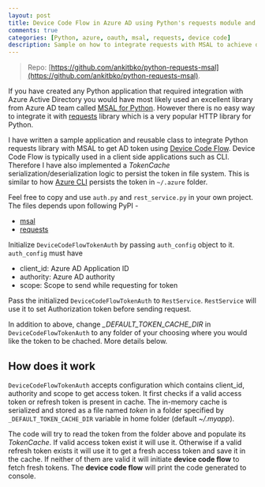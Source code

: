 ```yaml
---
layout: post
title: Device Code Flow in Azure AD using Python's requests module and MSAL
comments: true
categories: [Python, azure, oauth, msal, requests, device code]
description: Sample on how to integrate requests with MSAL to achieve device code flow
---
```


> Repo: [https://github.com/ankitbko/python-requests-msal](https://github.com/ankitbko/python-requests-msal).

If you have created any Python application that required integration with Azure Active Directory you would have most likely used an excellent library from Azure AD team called [MSAL for Python](https://github.com/AzureAD/microsoft-authentication-library-for-python). However there is no easy way to integrate it with [requests](https://requests.readthedocs.io/en/master/) library which is a very popular HTTP library for Python.

I have written a sample application and reusable class to integrate Python requests library with MSAL to get AD token using [Device Code Flow](https://docs.microsoft.com/en-us/azure/active-directory/develop/v2-oauth2-device-code). Device Code Flow is typically used in a client side applications such as CLI. Therefore I have also implemented a *TokenCache* serialization/deserialization logic to persist the token in file system. This is similar to how [Azure CLI](https://docs.microsoft.com/en-us/cli/azure/get-started-with-azure-cli) persists the token in `~/.azure` folder.

Feel free to copy and use `auth.py` and `rest_service.py` in your own project. The files depends upon following PyPI -
- [msal](https://pypi.org/project/msal/)
- [requests](https://pypi.org/project/requests/)

Initialize `DeviceCodeFlowTokenAuth` by passing `auth_config` object to it. `auth_config` must have
- client_id: Azure AD Application ID
- authority: Azure AD authority
- scope: Scope to send while requesting for token

Pass the initialized `DeviceCodeFlowTokenAuth` to `RestService`. `RestService` will use it to set Authorization token before sending request.

In addition to above, change *_DEFAULT_TOKEN_CACHE_DIR* in `DeviceCodeFlowTokenAuth` to any folder of your choosing where you would like the token to be chached. More details below.

## How does it work

`DeviceCodeFlowTokenAuth` accepts configuration which contains client_id, authority and scope to get access token. It first checks if a valid access token or refresh token is present in cache. The in-memory cache is serialized and stored as a file named *token* in a folder specified by `_DEFAULT_TOKEN_CACHE_DIR` variable in home folder (default *~/.myapp*).

The code will try to read the token from the folder above and populate its *TokenCache*. If valid access token exist it will use it. Otherwise if a valid refresh token exists it will use it to get a fresh access token and save it in the cache. If neither of them are valid it will initiate **device code flow** to fetch fresh tokens. The **device code flow** will print the code generated to console.
